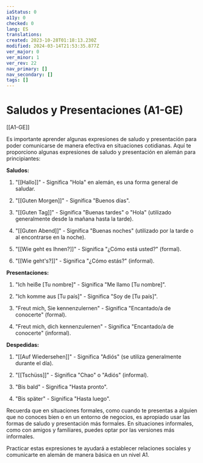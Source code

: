 ```yaml
---
iaStatus: 0
a11y: 0
checked: 0
lang: ES
translations: 
created: 2023-10-28T01:18:13.230Z
modified: 2024-03-14T21:53:35.877Z
ver_major: 0
ver_minor: 1
ver_rev: 22
nav_primary: []
nav_secondary: []
tags: []
---
```

# Saludos y Presentaciones (A1-GE)

[[A1-GE]]

Es importante aprender algunas expresiones de saludo y presentación para poder comunicarse de manera efectiva en situaciones cotidianas. Aquí te proporciono algunas expresiones de saludo y presentación en alemán para principiantes:

**Saludos:**

1. "[[Hallo]]" - Significa "Hola" en alemán, es una forma general de saludar.
    
2. "[[Guten Morgen]]" - Significa "Buenos días".
    
3. "[[Guten Tag]]" - Significa "Buenas tardes" o "Hola" (utilizado generalmente desde la mañana hasta la tarde).
    
4. "[[Guten Abend]]" - Significa "Buenas noches" (utilizado por la tarde o al encontrarse en la noche).
    
5. "[[Wie geht es Ihnen?]]" - Significa "¿Cómo está usted?" (formal).
    
6. "[[Wie geht's?]]" - Significa "¿Cómo estás?" (informal).
    

**Presentaciones:**

1. "Ich heiße [Tu nombre]" - Significa "Me llamo [Tu nombre]".
    
2. "Ich komme aus [Tu país]" - Significa "Soy de [Tu país]".
    
3. "Freut mich, Sie kennenzulernen" - Significa "Encantado/a de conocerte" (formal).
    
4. "Freut mich, dich kennenzulernen" - Significa "Encantado/a de conocerte" (informal).
    

**Despedidas:**

1. "[[Auf Wiedersehen]]" - Significa "Adiós" (se utiliza generalmente durante el día).
    
2. "[[Tschüss]]" - Significa "Chao" o "Adiós" (informal).
    
3. "Bis bald" - Significa "Hasta pronto".
    
4. "Bis später" - Significa "Hasta luego".
    

Recuerda que en situaciones formales, como cuando te presentas a alguien que no conoces bien o en un entorno de negocios, es apropiado usar las formas de saludo y presentación más formales. En situaciones informales, como con amigos y familiares, puedes optar por las versiones más informales.

Practicar estas expresiones te ayudará a establecer relaciones sociales y comunicarte en alemán de manera básica en un nivel A1.